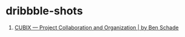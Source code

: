 # dribbble-shots

1. [CUBIX — Project Collaboration and Organization | by Ben Schade](https://dribbble.com/shots/7080960-CUBIX-Project-Collaboration-and-Organization/attachments/82470?mode=media)
